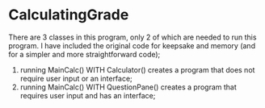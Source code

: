 # CalculatingGrade
There are 3 classes in this program, only 2 of which are needed to run this program. I have included the original code for keepsake and memory (and for a simpler and more straightforward code);
1. running MainCalc() WITH Calculator() creates a program that does not require user input or an interface;
2. running MainCalc() WITH QuestionPane() creates a program that requires user input and has an interface;
